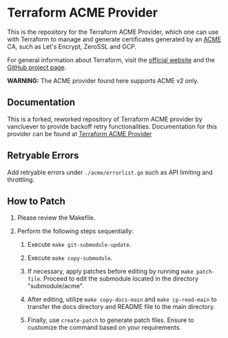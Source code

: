 Terraform ACME Provider
=======================

This is the repository for the Terraform ACME Provider, which one can use with
Terraform to manage and generate certificates generated by an [ACME](https://ietf-wg-acme.github.io/acme/draft-ietf-acme-acme.html)
CA, such as Let's Encrypt, ZeroSSL and GCP.

For general information about Terraform, visit the [official
website](https://www.terraform.io/) and the [GitHub project page](https://github.com/hashicorp/terraform).

**WARNING:** The ACME provider found here supports ACME v2 only.

## Documentation

This is a forked, reworked repository of Terraform ACME provider by vancluever to provide backoff retry functionalities.
Documentation for this provider can be found at [Terraform ACME Provider](https://registry.terraform.io/providers/vancluever/acme/latest/docs)

## Retryable Errors

Add retryable errors under `./acme/errorlist.go` such as API limiting and throttling.

## How to Patch

1) Please review the Makefile.

2) Perform the following steps sequentially:

    1) Execute `make git-submodule-update`.

    2) Execute `make copy-submodule`.

    3) If necessary, apply patches before editing by running `make patch-file`. Proceed to edit the submodule located in the directory "submodule/acme".

    4) After editing, utilize `make copy-docs-main` and `make cp-read-main` to transfer the docs
    directory and README file to the main directory.

    5) Finally, use `create-patch` to generate patch files. Ensure to customize the command based
    on your requirements.

